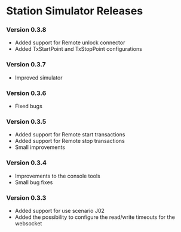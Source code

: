 # Station Simulator Releases #

### Version 0.3.8

- Added support for Remote unlock connector
- Added TxStartPoint and TxStopPoint configurations

### Version 0.3.7

- Improved simulator 

### Version 0.3.6

- Fixed bugs

### Version 0.3.5

- Added support for Remote start transactions
- Added support for Remote stop transactions
- Small improvements

### Version 0.3.4

- Improvements to the console tools
- Small bug fixes

### Version 0.3.3

- Added support for use scenario J02
- Added the possibility to configure the read/write timeouts for the websocket
